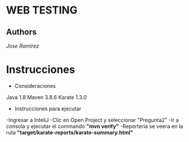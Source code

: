 # WEB TESTING

## Authors
 *Jose Ramirez*

# Instrucciones

* Consideraciones

Java 1.8
Maven 3.8.6
Karate 1.3.0

* Instrucciones para ejecutar

-Ingresar a InteliJ
-Clic en Open Project y seleccionar "Pregunta2"
-Ir a consola y ejecutar el commando <strong>"mvn verify"</strong>
-Reporteria se veera en la ruta <strong>"target/karate-reports/karate-summary.html"</strong>
